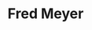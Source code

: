 ---
title: "Fred Meyer"
url: /university-place/fred-meyer-bridgeport-way-w/
shop: department store
---